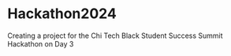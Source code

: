# Hackathon2024
Creating a project for the Chi Tech Black Student Success Summit Hackathon on Day 3 
